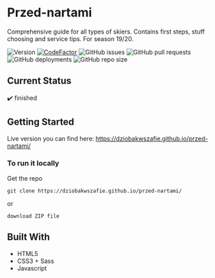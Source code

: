 # Przed-nartami

Comprehensive guide for all types of skiers. Contains first steps, stuff choosing and service tips.
For season 19/20.

![Version](https://img.shields.io/badge/Version-Finished-brightgreen)
[![CodeFactor](https://www.codefactor.io/repository/github/dziobakwszafie/przed-nartami/badge)](https://www.codefactor.io/repository/github/dziobakwszafie/przed-nartami)
![GitHub issues](https://img.shields.io/github/issues-raw/dziobakwszafie/przed-nartami)
![GitHub pull requests](https://img.shields.io/github/issues-pr-raw/dziobakwszafie/przed-nartami)
![GitHub deployments](https://img.shields.io/github/deployments/dziobakwszafie/przed-nartami/github-pages?label=dh-pages%20deploy)
![GitHub repo size](https://img.shields.io/github/repo-size/dziobakwszafie/przed-nartami)

## Current Status

:heavy_check_mark: finished

## Getting Started

Live version you can find here: https://dziobakwszafie.github.io/przed-nartami/

### To run it locally

Get the repo

```
git clone https://dziobakwszafie.github.io/przed-nartami/
```

or

```
download ZIP file
```

## Built With

- HTML5
- CSS3 + Sass
- Javascript
